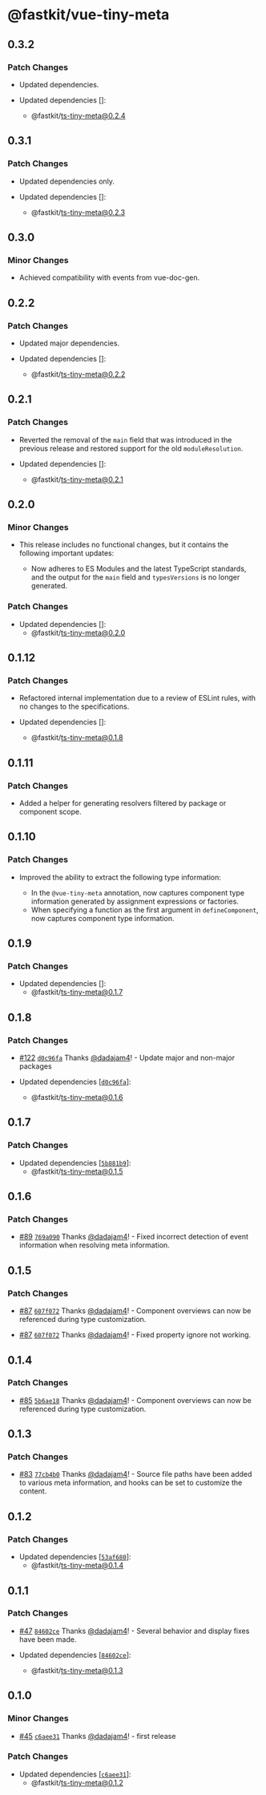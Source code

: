 # @fastkit/vue-tiny-meta

## 0.3.2

### Patch Changes

- Updated dependencies.

- Updated dependencies []:
  - @fastkit/ts-tiny-meta@0.2.4

## 0.3.1

### Patch Changes

- Updated dependencies only.

- Updated dependencies []:
  - @fastkit/ts-tiny-meta@0.2.3

## 0.3.0

### Minor Changes

- Achieved compatibility with events from vue-doc-gen.

## 0.2.2

### Patch Changes

- Updated major dependencies.

- Updated dependencies []:
  - @fastkit/ts-tiny-meta@0.2.2

## 0.2.1

### Patch Changes

- Reverted the removal of the `main` field that was introduced in the previous release and restored support for the old `moduleResolution`.

- Updated dependencies []:
  - @fastkit/ts-tiny-meta@0.2.1

## 0.2.0

### Minor Changes

- This release includes no functional changes, but it contains the following important updates:

  - Now adheres to ES Modules and the latest TypeScript standards, and the output for the `main` field and `typesVersions` is no longer generated.

### Patch Changes

- Updated dependencies []:
  - @fastkit/ts-tiny-meta@0.2.0

## 0.1.12

### Patch Changes

- Refactored internal implementation due to a review of ESLint rules, with no changes to the specifications.

- Updated dependencies []:
  - @fastkit/ts-tiny-meta@0.1.8

## 0.1.11

### Patch Changes

- Added a helper for generating resolvers filtered by package or component scope.

## 0.1.10

### Patch Changes

- Improved the ability to extract the following type information:

  - In the `@vue-tiny-meta` annotation, now captures component type information generated by assignment expressions or factories.
  - When specifying a function as the first argument in `defineComponent`, now captures component type information.

## 0.1.9

### Patch Changes

- Updated dependencies []:
  - @fastkit/ts-tiny-meta@0.1.7

## 0.1.8

### Patch Changes

- [#122](https://github.com/dadajam4/fastkit/pull/122) [`d0c96fa`](https://github.com/dadajam4/fastkit/commit/d0c96faf96b6c91bcb8bc0b1ca9d22fc8ede303e) Thanks [@dadajam4](https://github.com/dadajam4)! - Update major and non-major packages

- Updated dependencies [[`d0c96fa`](https://github.com/dadajam4/fastkit/commit/d0c96faf96b6c91bcb8bc0b1ca9d22fc8ede303e)]:
  - @fastkit/ts-tiny-meta@0.1.6

## 0.1.7

### Patch Changes

- Updated dependencies [[`5b881b9`](https://github.com/dadajam4/fastkit/commit/5b881b94ce1852c12cc3c8f6954564d5235cba4d)]:
  - @fastkit/ts-tiny-meta@0.1.5

## 0.1.6

### Patch Changes

- [#89](https://github.com/dadajam4/fastkit/pull/89) [`769a090`](https://github.com/dadajam4/fastkit/commit/769a090e7ea4f6129d2b3a4bd8529431f439a3bc) Thanks [@dadajam4](https://github.com/dadajam4)! - Fixed incorrect detection of event information when resolving meta information.

## 0.1.5

### Patch Changes

- [#87](https://github.com/dadajam4/fastkit/pull/87) [`607f072`](https://github.com/dadajam4/fastkit/commit/607f072fb30d470ca365ce474f72aebdc39a6ff6) Thanks [@dadajam4](https://github.com/dadajam4)! - Component overviews can now be referenced during type customization.

- [#87](https://github.com/dadajam4/fastkit/pull/87) [`607f072`](https://github.com/dadajam4/fastkit/commit/607f072fb30d470ca365ce474f72aebdc39a6ff6) Thanks [@dadajam4](https://github.com/dadajam4)! - Fixed property ignore not working.

## 0.1.4

### Patch Changes

- [#85](https://github.com/dadajam4/fastkit/pull/85) [`5b6ae18`](https://github.com/dadajam4/fastkit/commit/5b6ae184ca4bf60b846bdbfa905d7ecd506de336) Thanks [@dadajam4](https://github.com/dadajam4)! - Component overviews can now be referenced during type customization.

## 0.1.3

### Patch Changes

- [#83](https://github.com/dadajam4/fastkit/pull/83) [`77cb4b0`](https://github.com/dadajam4/fastkit/commit/77cb4b04367d755f94ec96db1bdd92e81cbb1033) Thanks [@dadajam4](https://github.com/dadajam4)! - Source file paths have been added to various meta information, and hooks can be set to customize the content.

## 0.1.2

### Patch Changes

- Updated dependencies [[`53af680`](https://github.com/dadajam4/fastkit/commit/53af680b854d7f5f86c36f1ab51e43043f49eaa5)]:
  - @fastkit/ts-tiny-meta@0.1.4

## 0.1.1

### Patch Changes

- [#47](https://github.com/dadajam4/fastkit/pull/47) [`84602ce`](https://github.com/dadajam4/fastkit/commit/84602ce0512c744d0e9e1e7a8f78acf383e03076) Thanks [@dadajam4](https://github.com/dadajam4)! - Several behavior and display fixes have been made.

- Updated dependencies [[`84602ce`](https://github.com/dadajam4/fastkit/commit/84602ce0512c744d0e9e1e7a8f78acf383e03076)]:
  - @fastkit/ts-tiny-meta@0.1.3

## 0.1.0

### Minor Changes

- [#45](https://github.com/dadajam4/fastkit/pull/45) [`c6aee31`](https://github.com/dadajam4/fastkit/commit/c6aee31d3393bc07bdca5a08e04919e847932698) Thanks [@dadajam4](https://github.com/dadajam4)! - first release

### Patch Changes

- Updated dependencies [[`c6aee31`](https://github.com/dadajam4/fastkit/commit/c6aee31d3393bc07bdca5a08e04919e847932698)]:
  - @fastkit/ts-tiny-meta@0.1.2
